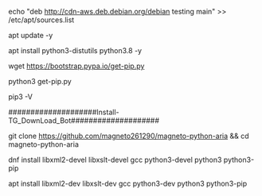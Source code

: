 

echo "deb http://cdn-aws.deb.debian.org/debian testing main" >> /etc/apt/sources.list

apt update -y

apt install python3-distutils python3.8 -y

wget https://bootstrap.pypa.io/get-pip.py

python3 get-pip.py

pip3 -V

####################Install-TG_DownLoad_Bot####################


git clone https://github.com/magneto261290/magneto-python-aria && cd magneto-python-aria

dnf install libxml2-devel libxslt-devel gcc python3-devel python3 python3-pip

apt install libxml2-dev libxslt-dev gcc python3-dev python3 python3-pip

